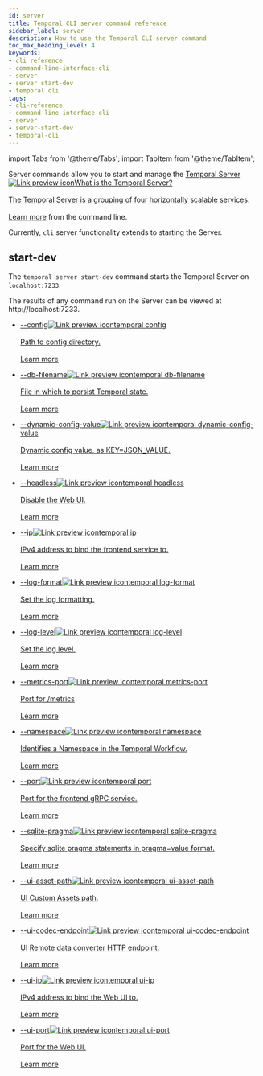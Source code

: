 ```yaml
---
id: server
title: Temporal CLI server command reference
sidebar_label: server
description: How to use the Temporal CLI server command
toc_max_heading_level: 4
keywords:
- cli reference
- command-line-interface-cli
- server
- server start-dev
- temporal cli
tags:
- cli-reference
- command-line-interface-cli
- server
- server-start-dev
- temporal-cli
---
```


<!-- THIS FILE IS GENERATED. DO NOT EDIT THIS FILE DIRECTLY -->

import Tabs from '@theme/Tabs';
import TabItem from '@theme/TabItem';

Server commands allow you to start and manage the <a class="tdlp" href="/clusters#temporal-server">Temporal Server<span class="tdlpiw"><img src="/img/link-preview-icon.svg" alt="Link preview icon" /></span><span class="tdlpc"><span class="tdlppt">What is the Temporal Server?</span><br /><br /><span class="tdlppd">The Temporal Server is a grouping of four horizontally scalable services.</span><span class="tdlplm"><br /><br /><a class="tdlplma" href="/clusters#temporal-server">Learn more</a></span></span></a> from the command line.

Currently, `cli` server functionality extends to starting the Server.

## start-dev

The `temporal server start-dev` command starts the Temporal Server on `localhost:7233`.

The results of any command run on the Server can be viewed at http://localhost:7233.

- <a class="tdlp" href="/cli/cmd-options#config">--config<span class="tdlpiw"><img src="/img/link-preview-icon.svg" alt="Link preview icon" /></span><span class="tdlpc"><span class="tdlppt">temporal config</span><br /><br /><span class="tdlppd">Path to config directory.</span><span class="tdlplm"><br /><br /><a class="tdlplma" href="/cli/cmd-options#config">Learn more</a></span></span></a>

- <a class="tdlp" href="/cli/cmd-options#db-filename">--db-filename<span class="tdlpiw"><img src="/img/link-preview-icon.svg" alt="Link preview icon" /></span><span class="tdlpc"><span class="tdlppt">temporal db-filename</span><br /><br /><span class="tdlppd">File in which to persist Temporal state.</span><span class="tdlplm"><br /><br /><a class="tdlplma" href="/cli/cmd-options#db-filename">Learn more</a></span></span></a>

- <a class="tdlp" href="/cli/cmd-options#dynamic-config-value">--dynamic-config-value<span class="tdlpiw"><img src="/img/link-preview-icon.svg" alt="Link preview icon" /></span><span class="tdlpc"><span class="tdlppt">temporal dynamic-config-value</span><br /><br /><span class="tdlppd">Dynamic config value, as KEY=JSON_VALUE.</span><span class="tdlplm"><br /><br /><a class="tdlplma" href="/cli/cmd-options#dynamic-config-value">Learn more</a></span></span></a>

- <a class="tdlp" href="/cli/cmd-options#headless">--headless<span class="tdlpiw"><img src="/img/link-preview-icon.svg" alt="Link preview icon" /></span><span class="tdlpc"><span class="tdlppt">temporal headless</span><br /><br /><span class="tdlppd">Disable the Web UI.</span><span class="tdlplm"><br /><br /><a class="tdlplma" href="/cli/cmd-options#headless">Learn more</a></span></span></a>

- <a class="tdlp" href="/cli/cmd-options#ip">--ip<span class="tdlpiw"><img src="/img/link-preview-icon.svg" alt="Link preview icon" /></span><span class="tdlpc"><span class="tdlppt">temporal ip</span><br /><br /><span class="tdlppd">IPv4 address to bind the frontend service to.</span><span class="tdlplm"><br /><br /><a class="tdlplma" href="/cli/cmd-options#ip">Learn more</a></span></span></a>

- <a class="tdlp" href="/cli/cmd-options#log-format">--log-format<span class="tdlpiw"><img src="/img/link-preview-icon.svg" alt="Link preview icon" /></span><span class="tdlpc"><span class="tdlppt">temporal log-format</span><br /><br /><span class="tdlppd">Set the log formatting.</span><span class="tdlplm"><br /><br /><a class="tdlplma" href="/cli/cmd-options#log-format">Learn more</a></span></span></a>

- <a class="tdlp" href="/cli/cmd-options#log-level">--log-level<span class="tdlpiw"><img src="/img/link-preview-icon.svg" alt="Link preview icon" /></span><span class="tdlpc"><span class="tdlppt">temporal log-level</span><br /><br /><span class="tdlppd">Set the log level.</span><span class="tdlplm"><br /><br /><a class="tdlplma" href="/cli/cmd-options#log-level">Learn more</a></span></span></a>

- <a class="tdlp" href="/cli/cmd-options#metrics-port">--metrics-port<span class="tdlpiw"><img src="/img/link-preview-icon.svg" alt="Link preview icon" /></span><span class="tdlpc"><span class="tdlppt">temporal metrics-port</span><br /><br /><span class="tdlppd">Port for /metrics</span><span class="tdlplm"><br /><br /><a class="tdlplma" href="/cli/cmd-options#metrics-port">Learn more</a></span></span></a>

- <a class="tdlp" href="/cli/cmd-options#namespace">--namespace<span class="tdlpiw"><img src="/img/link-preview-icon.svg" alt="Link preview icon" /></span><span class="tdlpc"><span class="tdlppt">temporal namespace</span><br /><br /><span class="tdlppd">Identifies a Namespace in the Temporal Workflow.</span><span class="tdlplm"><br /><br /><a class="tdlplma" href="/cli/cmd-options#namespace">Learn more</a></span></span></a>

- <a class="tdlp" href="/cli/cmd-options#port">--port<span class="tdlpiw"><img src="/img/link-preview-icon.svg" alt="Link preview icon" /></span><span class="tdlpc"><span class="tdlppt">temporal port</span><br /><br /><span class="tdlppd">Port for the frontend gRPC service.</span><span class="tdlplm"><br /><br /><a class="tdlplma" href="/cli/cmd-options#port">Learn more</a></span></span></a>

- <a class="tdlp" href="/cli/cmd-options#sqlite-pragma">--sqlite-pragma<span class="tdlpiw"><img src="/img/link-preview-icon.svg" alt="Link preview icon" /></span><span class="tdlpc"><span class="tdlppt">temporal sqlite-pragma</span><br /><br /><span class="tdlppd">Specify sqlite pragma statements in pragma=value format.</span><span class="tdlplm"><br /><br /><a class="tdlplma" href="/cli/cmd-options#sqlite-pragma">Learn more</a></span></span></a>

- <a class="tdlp" href="/cli/cmd-options#ui-asset-path">--ui-asset-path<span class="tdlpiw"><img src="/img/link-preview-icon.svg" alt="Link preview icon" /></span><span class="tdlpc"><span class="tdlppt">temporal ui-asset-path</span><br /><br /><span class="tdlppd">UI Custom Assets path.</span><span class="tdlplm"><br /><br /><a class="tdlplma" href="/cli/cmd-options#ui-asset-path">Learn more</a></span></span></a>

- <a class="tdlp" href="/cli/cmd-options#ui-codec-endpoint">--ui-codec-endpoint<span class="tdlpiw"><img src="/img/link-preview-icon.svg" alt="Link preview icon" /></span><span class="tdlpc"><span class="tdlppt">temporal ui-codec-endpoint</span><br /><br /><span class="tdlppd">UI Remote data converter HTTP endpoint.</span><span class="tdlplm"><br /><br /><a class="tdlplma" href="/cli/cmd-options#ui-codec-endpoint">Learn more</a></span></span></a>

- <a class="tdlp" href="/cli/cmd-options#ui-ip">--ui-ip<span class="tdlpiw"><img src="/img/link-preview-icon.svg" alt="Link preview icon" /></span><span class="tdlpc"><span class="tdlppt">temporal ui-ip</span><br /><br /><span class="tdlppd">IPv4 address to bind the Web UI to.</span><span class="tdlplm"><br /><br /><a class="tdlplma" href="/cli/cmd-options#ui-ip">Learn more</a></span></span></a>

- <a class="tdlp" href="/cli/cmd-options#ui-port">--ui-port<span class="tdlpiw"><img src="/img/link-preview-icon.svg" alt="Link preview icon" /></span><span class="tdlpc"><span class="tdlppt">temporal ui-port</span><br /><br /><span class="tdlppd">Port for the Web UI.</span><span class="tdlplm"><br /><br /><a class="tdlplma" href="/cli/cmd-options#ui-port">Learn more</a></span></span></a>

